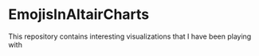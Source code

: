 # EmojisInAltairCharts

This repository contains interesting visualizations that I have been playing with
